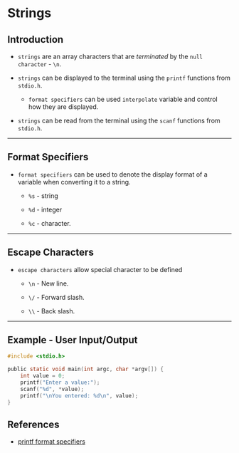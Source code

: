 # Strings

## Introduction

* `strings` are an array characters that are _terminated_ by the `null character` - `\n`.

* `strings` can be displayed to the terminal using the `printf` functions from `stdio.h`.

    * `format specifiers` can be used `interpolate` variable and control how they are displayed.

* `strings` can be read from the terminal using the `scanf` functions from `stdio.h`.

---

## Format Specifiers

* `format specifiers` can be used to denote the display format of a variable when converting it to a string.

    * `%s` - string

    * `%d` - integer

    * `%c` - character.

---

## Escape Characters

* `escape characters` allow special character to be defined

    * `\n` - New line.

    * `\/` - Forward slash.

    * `\\` - Back slash.

---

## Example - User Input/Output

```c
#include <stdio.h>

public static void main(int argc, char *argv[]) {
    int value = 0;
    printf("Enter a value:");
    scanf("%d", *value);
    printf("\nYou entered: %d\n", value);
}
```


## References

* [printf format specifiers](https://en.wikipedia.org/wiki/Printf_format_string)


